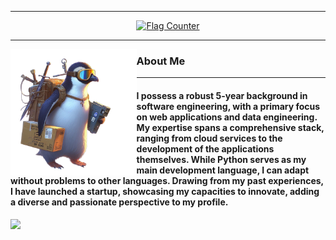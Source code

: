 


<hr />

<div align="center" >
<a href="https://info.flagcounter.com/7Wy1"><img src="https://s11.flagcounter.com/map/7Wy1/size_m/txt_000000/border_CCCCCC/pageviews_1/viewers_0/flags_0/" alt="Flag Counter" border="0"></a>
</div>

<hr />

<img width="40%" align="left" alt="Github" src="https://github.com/zabbix-byte/zabbix-byte/blob/main/image.png" />
<h3><strong>About Me</strong></h3>
<hr />
<h4>
I possess a robust 5-year background in software engineering, with a primary focus on web applications and data engineering. My expertise spans a comprehensive stack, ranging from cloud services to the development of the applications themselves. While Python serves as my main development language, I can adapt without problems to other languages. Drawing from my past experiences, I have launched a startup, showcasing my capacities to innovate, adding a diverse and passionate perspective to my profile.
</h4>

<a align="right" rel="nofollow me" class="Link--primary" href="https://www.linkedin.com/in/zabbix-byte/"><img src="https://img.shields.io/badge/LinkedIn-0077B5?style=for-the-badge&logo=linkedin&logoColor=white" width="100px"></a>
